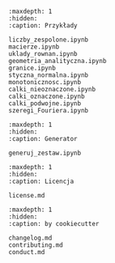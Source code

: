```{include} ../README.md
```

```{toctree}
:maxdepth: 1
:hidden:
:caption: Przykłady

liczby_zespolone.ipynb
macierze.ipynb
uklady_rownan.ipynb
geometria_analityczna.ipynb
granice.ipynb
styczna_normalna.ipynb
monotonicznosc.ipynb
calki_nieoznaczone.ipynb
calki_oznaczone.ipynb
calki_podwojne.ipynb
szeregi_Fouriera.ipynb

```

```{toctree}
:maxdepth: 1
:hidden:
:caption: Generator

generuj_zestaw.ipynb
```

```{toctree}
:maxdepth: 1
:hidden:
:caption: Licencja 

license.md
```

```{toctree}
:maxdepth: 1
:hidden:
:caption: by cookiecutter

changelog.md
contributing.md
conduct.md
```
